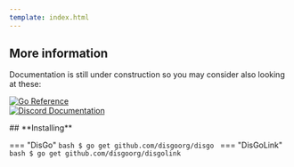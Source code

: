 ```yaml
---
template: index.html
---
```


<!-- Placeholder to make the page render -->

<div class="grid-container" markdown>
<div class="grid-child grid-child-sized" markdown>

## **More information**
Documentation is still under construction so you may consider also looking at these:

[![Go Reference](https://pkg.go.dev/badge/github.com/disgoorg/disgo.svg)](https://pkg.go.dev/github.com/disgoorg/disgo) <br>
[![Discord Documentation](https://img.shields.io/badge/Discord%20Documentation-blue.svg)](https://discord.com/developers/docs)
</div>
<div class="grid-child grid-child-sized" markdown>
## **Installing**

=== "DisGo"
    ```bash
    $ go get github.com/disgoorg/disgo
    ```
=== "DisGoLink"
    ```bash
    $ go get github.com/disgoorg/disgolink
    ```
</div>
</div>
